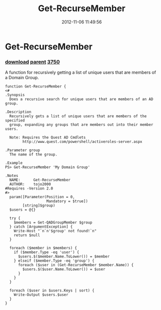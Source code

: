 ﻿---
pid:            3749
parent:         1077
children:       3750
poster:         z3r0c00l12
title:          Get-RecurseMember
date:           2012-11-06 11:49:56
description:    A function for recursively getting a list of unique users that are members of a Domain Group.
format:         posh
---

# Get-RecurseMember

### [download](3749.ps1) [parent](1077.md) [3750](3750.md)

A function for recursively getting a list of unique users that are members of a Domain Group.

```posh
function Get-RecurseMember {
<#
.Synopsis
  Does a recursive search for unique users that are members of an AD group.

.Description
  Recursively gets a list of unique users that are members of the specified 
  group, expanding any groups that are members out into their member users.

  Note: Requires the Quest AD Cmdlets
        http://www.quest.com/powershell/activeroles-server.aspx

.Parameter group
  The name of the group.

.Example
PS> Get-RecurseMember 'My Domain Group'

.Notes
  NAME:      Get-RecurseMember
  AUTHOR:    tojo2000
#Requires -Version 2.0
#>
  param([Parameter(Position = 0,
                   Mandatory = $true])
        [string]$group)
  $users = @{}
  
  try {
    $members = Get-QADGroupMember $group
  } catch [ArgumentException] {
    Write-Host "`n`n'$group' not found!`n"
    return $null
  }
  
  foreach ($member in $members) {
    if ($member.Type -eq 'user') {
      $users.$($member.Name.ToLower()) = $member
    } elseif ($member.Type -eq 'group') {
      foreach ($user in (Get-RecurseMember $member.Name)) {
        $users.$($user.Name.ToLower()) = $user
      }
    }
  }
  
  foreach ($user in $users.Keys | sort) {
    Write-Output $users.$user
  }
}
```
